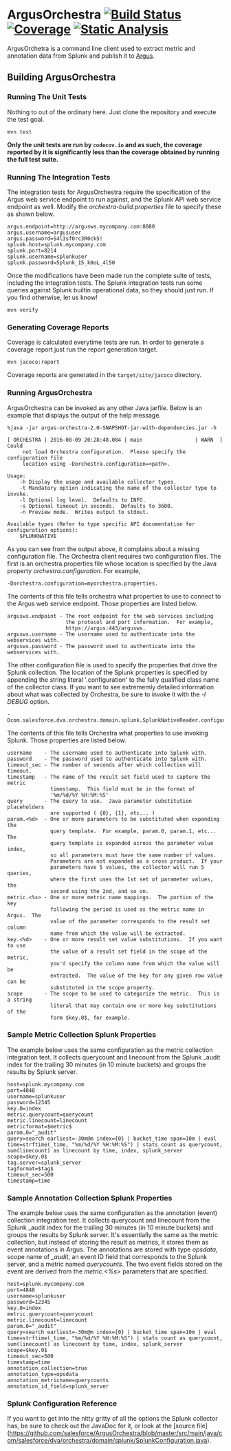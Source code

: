 ArgusOrchestra [![Build Status](https://travis-ci.org/salesforce/ArgusOrchestra.svg?branch=master)](https://travis-ci.org/salesforce/ArgusOrchestra) [![Coverage](https://codecov.io/gh/salesforce/ArgusOrchestra/branch/master/graph/badge.svg)](https://codecov.io/gh/salesforce/ArgusOrchestra) [![Static Analysis](https://scan.coverity.com/projects/9833/badge.svg)](https://scan.coverity.com/projects/salesforce-argusorchestra)
=====

ArgusOrchetra is a command line client used to extract metric and annotation data from Splunk and publish it to [Argus](https://github.com/SalesforceEng/Argus).

## Building ArgusOrchestra

### Running The Unit Tests

Nothing to out of the ordinary here.  Just clone the repository and execute the test goal.

```
mvn test
```

**Only the unit tests are run by `codecov.io` and as such, the coverage reported by it is significantly less than the coverage obtained by running the full test suite.**

### Running The Integration Tests

The integration tests for ArgusOrchestra require the specification of the Argus web service endpoint to run against, and the Splunk API web service endpoint as well.  Modify the *orchestra-build.properties* file to specify these as shown below.

```
argus.endpoint=http://argusws.mycompany.com:8080
argus.username=argususer
argus.password=S4l3sf0rc3R0ck5!
splunk.host=splunk.mycompany.com
splunk.port=8214
splunk.username=splunkuser
splunk.password=5plunk_15_k0oL_4l50
```

Once the modifications have been made run the complete suite of tests, including the integration tests.  The Splunk integration tests run some queries against Splunk builtin operational data, so they should just run.  If you find otherwise, let us know!

```
mvn verify
```

### Generating Coverage Reports

Coverage is calculated everytime tests are run.  In order to generate a coverage report just run the report generation target.

```
mvn jacoco:report
```

Coverage reports are generated in the `target/site/jacoco` directory.

### Running ArgusOrchestra

ArgusOrchestra can be invoked as any other Java jarfile.  Below is an example that displays the output of the help message.

```
%java -jar argus-orchestra-2.0-SNAPSHOT-jar-with-dependencies.jar -h

[ ORCHESTRA | 2016-08-09 20:28:48.084 | main                 | WARN  ] Could 
     not load Orchestra configuration.  Please specify the configuration file 
     location using -Dorchestra.configuration=<path>.

Usage:
	-h Display the usage and available collector types.
	-t Mandatory option indicating the name of the collector type to invoke.
	-l Optional log level.  Defaults to INFO.
	-s Optional timeout in seconds.  Defaults to 3600.
	-n Preview mode.  Writes output to stdout.

Available types (Refer to type specific API documentation for configuration options):
	SPLUNKNATIVE
```

As you can see from the output above, it complains about a missing configuration file.  The Orchestra client requires two configuration files.  The first is an orchestra.properties file whose location is specified by the Java property *orchestra.configuration*.  For example, 

```
-Dorchestra.configuration=myorchestra.properties.
```

The contents of this file tells orchestra what properties to use to connect to the Argus web service endpoint.  Those properties are listed below.

```
argusws.endpoint - The root endpoint for the web services including 
                   the protocol and port information.  For example, 
                   https://argus:443/argusws.
argusws.username - The username used to authenticate into the webservices with.
argusws.password - The password used to authenticate into the webservices with.
```

The other configuration file is used to specify the properties that drive the Splunk collection.  The location of the Splunk properties is specified by appending the string literal '.configuration' to the fully qualified class name of the collector class.  If you want to see extrememly detailed information about what was collected by Orchestra, be sure to invoke it with the *-l DEBUG* option.

```
-Dcom.salesforce.dva.orchestra.domain.splunk.SplunkNativeReader.configuration=splunk.properties
```

The contents of this file tells Orchestra what properties to use invoking Splunk.  Those properties are listed below.

```
username    - The username used to authenticate into Splunk with.
password    - The password used to authenticate into Splunk with.
timeout_sec - The number of seconds after which collection will timeout.
timestamp   - The name of the result set field used to capture the metric 
              timestamp.  This field must be in the format of 
              '%m/%d/%Y %H:%M:%S'
query       - The query to use.  Java parameter substitution placeholders 
              are supported ( {0}, {1}, etc... )
param.<%d>  - One or more parameters to be substituted when expanding the 
              query template.  For example, param.0, param.1, etc...  The 
              query template is expanded across the parameter value index, 
              so all parameters must have the same number of values.  
              Parameters are not expanded as a cross product.  If your 
              parameters have 5 values, the collector will run 5 queries, 
              where the first uses the 1st set of parameter values, the 
              second using the 2nd, and so on.
metric.<%s> - One or more metric name mappings.  The portion of the key 
              following the period is used as the metric name in Argus.  The 
              value of the parameter corresponds to the result set column 
              name from which the value will be extracted.
key.<%d>    - One or more result set value substitutions.  If you want to use 
              the value of a result set field in the scope of the metric, 
              you'd specify the column name from which the value will be 
              extracted.  The value of the key for any given row value can be 
              substituted in the scope property.
scope       - The scope to be used to categorize the metric.  This is a string 
              literal that may contain one or more key substitutions of the 
              form $key.0$, for example.
```

### Sample Metric Collection Splunk Properties
The example below uses the same configuration as the metric collection integration test.  It collects querycount and linecount from the Splunk _audit index for the trailing 30 minutes (in 10 minute buckets) and groups the results by Splunk server.

```
host=splunk.mycompany.com
port=4848
username=splunkuser
password=12345
key.0=index
metric.querycount=querycount
metric.linecount=linecount
metricformat=$metric$
param.0="_audit"
query=search earliest=-30m@m index={0} | bucket_time span=10m | eval time=strftime(_time, "%m/%d/%Y %H:%M:%S") | stats count as querycount, sum(linecount) as linecount by time, index, splunk_server
scope=$key.0$
tag.server=splunk_server
tagformat=$tag$
timeout_sec=500
timestamp=time
```

### Sample Annotation Collection Splunk Properties
The example below uses the same configuration as the annotation (event) collection integration test.  It collects querycount and linecount from the Splunk _audit index for the trailing 30 minutes (in 10 minute buckets) and groups the results by Splunk server.  It's essentially the same as the metric collection, but instead of storing the result as metrics, it stores them as event annotations in Argus.  The annotations are stored with type *opsdata*, scope name of *_audit*, an event ID field that corresponds to the Splunk server, and a metric named *querycounts*.  The two event fields stored on the event are derived from the *metric.<%s>* parameters that are specified.

```
host=splunk.mycompany.com
port=4848
username=splunkuser
password=12345
key.0=index
metric.querycount=querycount
metric.linecount=linecount
param.0="_audit"
query=search earliest=-30m@m index={0} | bucket_time span=10m | eval time=strftime(_time, "%m/%d/%Y %H:%M:%S") | stats count as querycount, sum(linecount) as linecount by time, index, splunk_server
scope=$key.0$
timeout_sec=500
timestamp=time
annotation_collection=true
annotation_type=opsdata
annotation_metricname=querycounts
annotation_id_field=splunk_server
```

### Splunk Configuration Reference
If you want to get into the nitty gritty of all the options the Splunk collector has, be sure to check out the JavaDoc for it, or look at the [source file] (https://github.com/salesforce/ArgusOrchestra/blob/master/src/main/java/com/salesforce/dva/orchestra/domain/splunk/SplunkConfiguration.java).

